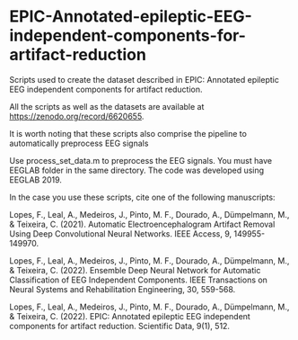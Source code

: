 # EPIC-Annotated-epileptic-EEG-independent-components-for-artifact-reduction

Scripts used to create the dataset described in EPIC: Annotated epileptic EEG independent components for artifact reduction.

All the scripts as well as the datasets are available at https://zenodo.org/record/6620655.

It is worth noting that these scripts also comprise the pipeline to automatically preprocess EEG signals

Use process_set_data.m to preprocess the EEG signals. You must have EEGLAB folder in the same directory. The code was developed using EEGLAB 2019.

In the case you use these scripts, cite one of the following manuscripts:

Lopes, F., Leal, A., Medeiros, J., Pinto, M. F., Dourado, A., Dümpelmann, M., & Teixeira, C. (2021). Automatic Electroencephalogram Artifact Removal Using Deep Convolutional Neural Networks. IEEE Access, 9, 149955-149970.

Lopes, F., Leal, A., Medeiros, J., Pinto, M. F., Dourado, A., Dümpelmann, M., & Teixeira, C. (2022). Ensemble Deep Neural Network for Automatic Classification of EEG Independent Components. IEEE Transactions on Neural Systems and Rehabilitation Engineering, 30, 559-568.

Lopes, F., Leal, A., Medeiros, J., Pinto, M. F., Dourado, A., Dümpelmann, M., & Teixeira, C. (2022). EPIC: Annotated epileptic EEG independent components for artifact reduction. Scientific Data, 9(1), 512.
